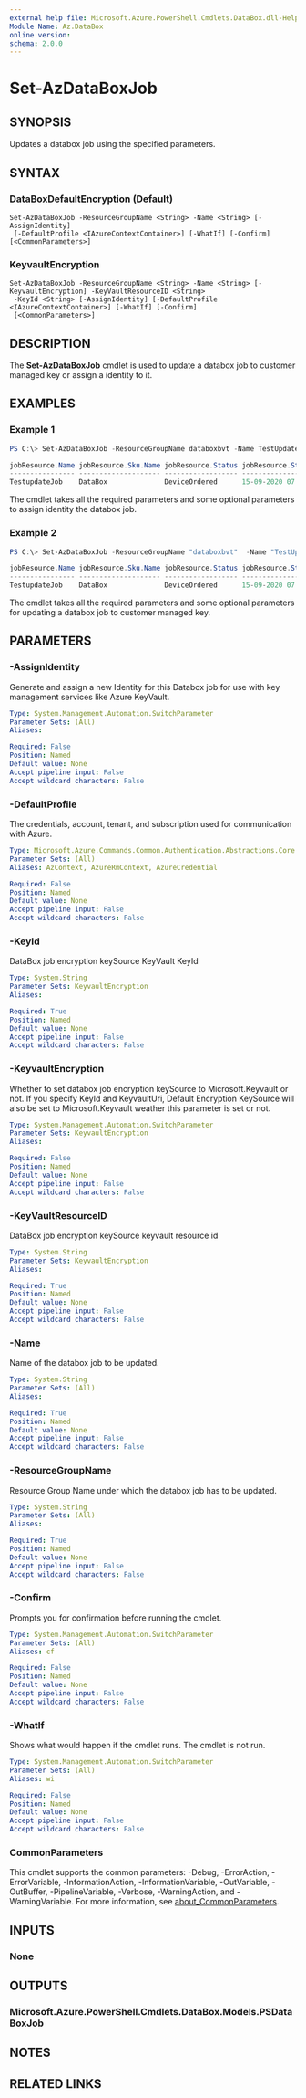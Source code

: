 ```yaml
---
external help file: Microsoft.Azure.PowerShell.Cmdlets.DataBox.dll-Help.xml
Module Name: Az.DataBox
online version:
schema: 2.0.0
---
```


# Set-AzDataBoxJob

## SYNOPSIS
Updates a databox job using the specified parameters.

## SYNTAX

### DataBoxDefaultEncryption (Default)
```
Set-AzDataBoxJob -ResourceGroupName <String> -Name <String> [-AssignIdentity]
 [-DefaultProfile <IAzureContextContainer>] [-WhatIf] [-Confirm] [<CommonParameters>]
```

### KeyvaultEncryption
```
Set-AzDataBoxJob -ResourceGroupName <String> -Name <String> [-KeyvaultEncryption] -KeyVaultResourceID <String>
 -KeyId <String> [-AssignIdentity] [-DefaultProfile <IAzureContextContainer>] [-WhatIf] [-Confirm]
 [<CommonParameters>]
```

## DESCRIPTION
The **Set-AzDataBoxJob** cmdlet is used to update a databox job to customer managed key or assign a identity to it.

## EXAMPLES

### Example 1
```powershell
PS C:\> Set-AzDataBoxJob -ResourceGroupName databoxbvt -Name TestUpdateJob -AssignIdentity

jobResource.Name jobResource.Sku.Name jobResource.Status jobResource.StartTime jobResource.Location ResourceGroup
---------------- -------------------- ------------------ --------------------- -------------------- -------------
TestupdateJob    DataBox              DeviceOrdered      15-09-2020 07:56:55   westus               databoxbvt
```

The cmdlet takes all the required parameters and some optional parameters to assign identity the databox job.

### Example 2
```powershell
PS C:\> Set-AzDataBoxJob -ResourceGroupName "databoxbvt"  -Name "TestUpdateJob" -KeyvaultEncryption  -KeyVaultResourceID $keyVault.ResourceId -KeyId $key.Id

jobResource.Name jobResource.Sku.Name jobResource.Status jobResource.StartTime jobResource.Location ResourceGroup
---------------- -------------------- ------------------ --------------------- -------------------- -------------
TestupdateJob    DataBox              DeviceOrdered      15-09-2020 07:56:55   westus               databoxbvt
```

The cmdlet takes all the required parameters and some optional parameters for updating a databox job to customer managed key.

## PARAMETERS

### -AssignIdentity
Generate and assign a new Identity for this Databox job for use with key management services like Azure KeyVault.

```yaml
Type: System.Management.Automation.SwitchParameter
Parameter Sets: (All)
Aliases:

Required: False
Position: Named
Default value: None
Accept pipeline input: False
Accept wildcard characters: False
```

### -DefaultProfile
The credentials, account, tenant, and subscription used for communication with Azure.

```yaml
Type: Microsoft.Azure.Commands.Common.Authentication.Abstractions.Core.IAzureContextContainer
Parameter Sets: (All)
Aliases: AzContext, AzureRmContext, AzureCredential

Required: False
Position: Named
Default value: None
Accept pipeline input: False
Accept wildcard characters: False
```

### -KeyId
DataBox job encryption keySource KeyVault KeyId

```yaml
Type: System.String
Parameter Sets: KeyvaultEncryption
Aliases:

Required: True
Position: Named
Default value: None
Accept pipeline input: False
Accept wildcard characters: False
```

### -KeyvaultEncryption
Whether to set databox job encryption keySource to Microsoft.Keyvault or not.
If you specify KeyId and KeyvaultUri, Default Encryption KeySource will also be set to Microsoft.Keyvault weather this parameter is set or not.

```yaml
Type: System.Management.Automation.SwitchParameter
Parameter Sets: KeyvaultEncryption
Aliases:

Required: False
Position: Named
Default value: None
Accept pipeline input: False
Accept wildcard characters: False
```

### -KeyVaultResourceID
DataBox job encryption keySource keyvault resource id

```yaml
Type: System.String
Parameter Sets: KeyvaultEncryption
Aliases:

Required: True
Position: Named
Default value: None
Accept pipeline input: False
Accept wildcard characters: False
```

### -Name
Name of the databox job to be updated.

```yaml
Type: System.String
Parameter Sets: (All)
Aliases:

Required: True
Position: Named
Default value: None
Accept pipeline input: False
Accept wildcard characters: False
```

### -ResourceGroupName
Resource Group Name under which the databox job has to be updated.

```yaml
Type: System.String
Parameter Sets: (All)
Aliases:

Required: True
Position: Named
Default value: None
Accept pipeline input: False
Accept wildcard characters: False
```

### -Confirm
Prompts you for confirmation before running the cmdlet.

```yaml
Type: System.Management.Automation.SwitchParameter
Parameter Sets: (All)
Aliases: cf

Required: False
Position: Named
Default value: None
Accept pipeline input: False
Accept wildcard characters: False
```

### -WhatIf
Shows what would happen if the cmdlet runs.
The cmdlet is not run.

```yaml
Type: System.Management.Automation.SwitchParameter
Parameter Sets: (All)
Aliases: wi

Required: False
Position: Named
Default value: None
Accept pipeline input: False
Accept wildcard characters: False
```

### CommonParameters
This cmdlet supports the common parameters: -Debug, -ErrorAction, -ErrorVariable, -InformationAction, -InformationVariable, -OutVariable, -OutBuffer, -PipelineVariable, -Verbose, -WarningAction, and -WarningVariable. For more information, see [about_CommonParameters](http://go.microsoft.com/fwlink/?LinkID=113216).

## INPUTS

### None

## OUTPUTS

### Microsoft.Azure.PowerShell.Cmdlets.DataBox.Models.PSDataBoxJob

## NOTES

## RELATED LINKS
